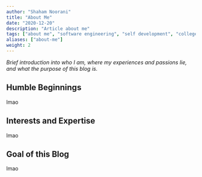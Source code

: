 ```yaml
---
author: "Shaham Noorani"
title: "About Me"
date: "2020-12-20"
description: "Article about me"
tags: ["about me", "software engineering", "self development", "college student"]
aliases: ["about-me"]
weight: 2
---
```


*Brief introduction into who I am, where my experiences and passions lie, and what the purpose of this blog is.*

## Humble Beginnings

lmao

## Interests and Expertise

lmao

## Goal of this Blog

lmao